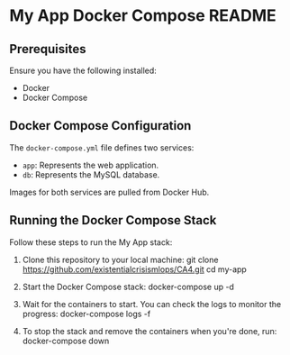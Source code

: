 # My App Docker Compose README

## Prerequisites
Ensure you have the following installed:
- Docker
- Docker Compose

## Docker Compose Configuration
The `docker-compose.yml` file defines two services:
- `app`: Represents the web application.
- `db`: Represents the MySQL database.

Images for both services are pulled from Docker Hub.

## Running the Docker Compose Stack

Follow these steps to run the My App stack:

1. Clone this repository to your local machine:
   git clone https://github.com/existentialcrisismlops/CA4.git
   cd my-app

2. Start the Docker Compose stack:
   docker-compose up -d

3. Wait for the containers to start. You can check the logs to monitor the progress:
   docker-compose logs -f

4. To stop the stack and remove the containers when you're done, run:
   docker-compose down
